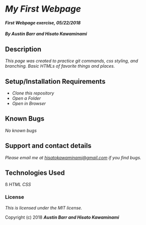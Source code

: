 # _My First Webpage_

#### _First Webpage exercise, 05/22/2018_

#### _**By Austin Barr and Hisato Kawaminami**_

## Description

_This page was created to practice git commands, css styling, and branching. Basic HTMLs of favorite things and places._

## Setup/Installation Requirements

* _Clone this repository_
* _Open a Folder_
* _Open in Browser_


## Known Bugs

_No known bugs_

## Support and contact details

_Please email me at hisatokawaminami@gmail.com if you find bugs._

## Technologies Used
ß
_HTML_
_CSS_

### License

*This is licensed under the MIT license.*

Copyright (c) 2018 **_Austin Barr and Hisato Kawaminami_**
